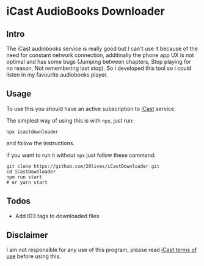 # iCast AudioBooks Downloader

## Intro

The iCast audiobooks service is really good but I can't use it because of the need for constant network connection,
additinally the phone app UX is not optimal and has some bugs (Jumping between chapters, Stop playing for no reason, Not remembering last stop).
So i developed this tool so i could listen in my favourite audiobooks player.

## Usage

To use this you should have an active subscription to [iCast](https://icast.co.il) service.

The simplest way of using this is with `npx`, just run:
```
npx icastdownloader
```
and follow the instructions.

if you want to run it without `npx` just follow these command:

```
git clone https://github.com/20lives/iCastDownloader.git
cd iCastDownloader
npm run start
# or yarn start
```

## Todos

* Add ID3 tags to downloaded files

## Disclaimer

I am not responsible for any use of this program, please read [iCast terms of use](https://icast.co.il/%D7%AA%D7%9B%D7%A0%D7%99%D7%9D/%D7%AA%D7%A7%D7%A0%D7%95%D7%9F) before using this.
